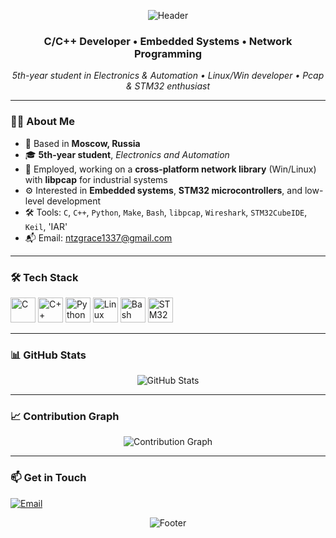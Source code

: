 <p align="center">
  <img src="https://capsule-render.vercel.app/api?type=rect&color=gradient&height=120&section=header&text=Richard%20Grace%20(SIV)&fontSize=35&fontAlign=middle&fontColor=ffffff" alt="Header" />
</p>

<h3 align="center">C/C++ Developer • Embedded Systems • Network Programming</h3>
<p align="center">
  <i>5th-year student in Electronics & Automation • Linux/Win developer • Pcap & STM32 enthusiast</i>
</p>

---

### 👨‍💻 About Me

- 📍 Based in **Moscow, Russia**
- 🎓 **5th-year student**, *Electronics and Automation*
- 💼 Employed, working on a **cross-platform network library** (Win/Linux) with **libpcap** for industrial systems
- ⚙️ Interested in **Embedded systems**, **STM32 microcontrollers**, and low-level development
- 🛠️ Tools: `C`, `C++`, `Python`, `Make`, `Bash`, `libpcap`, `Wireshark`, `STM32CubeIDE`, `Keil`, 'IAR'
- 📬 Email: [ntzgrace1337@gmail.com](mailto:ntzgrace1337@gmail.com)

---

### 🛠️ Tech Stack

<p align="left">
  <img src="https://cdn.jsdelivr.net/gh/devicons/devicon/icons/c/c-original.svg" alt="C" width="40" height="40" />
  <img src="https://cdn.jsdelivr.net/gh/devicons/devicon/icons/cplusplus/cplusplus-original.svg" alt="C++" width="40" height="40" />
  <img src="https://cdn.jsdelivr.net/gh/devicons/devicon/icons/python/python-original.svg" alt="Python" width="40" height="40" />
  <img src="https://cdn.jsdelivr.net/gh/devicons/devicon/icons/linux/linux-original.svg" alt="Linux" width="40" height="40" />
  <img src="https://cdn.jsdelivr.net/gh/devicons/devicon/icons/bash/bash-original.svg" alt="Bash" width="40" height="40" />
  <img src="https://tse4.mm.bing.net/th/id/OIP.XuyEDzDKb-9uAMfLH8D10wHaET?pid=Api" alt="STM32" width="40" height="40" />
</p>

---

### 📊 GitHub Stats

<p align="center">
  <img src="https://github-readme-stats.vercel.app/api?username=RdGrace&show_icons=true&theme=transparent" alt="GitHub Stats" />
</p>

---

### 📈 Contribution Graph

<p align="center">
  <img src="https://github-readme-activity-graph.vercel.app/graph?username=RdGrace&theme=github-light" alt="Contribution Graph" />
</p>

---

### 📫 Get in Touch

<p align="left">
  <a href="mailto:ntzgrace1337@gmail.com">
    <img src="https://img.shields.io/badge/Email-D14836?style=for-the-badge&logo=gmail&logoColor=white" alt="Email" />
  </a>
</p>

<p align="center">
  <img src="https://capsule-render.vercel.app/api?type=rect&color=gradient&height=80&section=footer" alt="Footer" />
</p>

